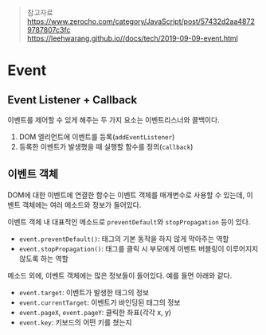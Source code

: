 > 참고자료  
> https://www.zerocho.com/category/JavaScript/post/57432d2aa48729787807c3fc  
> https://leehwarang.github.io//docs/tech/2019-09-09-event.html  

# Event

## Event Listener + Callback
이벤트를 제어할 수 있게 해주는 두 가지 요소는 이벤트리스너와 콜백이다.
1. DOM 엘리먼트에 이벤트를 등록(`addEventListener`)
2. 등록한 이벤트가 발생했을 때 실행할 함수를 정의(`callback`)  

## 이벤트 객체
DOM에 대한 이벤트에 연결한 함수는 이벤트 객체를 매개변수로 사용할 수 있는데, 이벤트 객체에는 여러 메소드와 정보가 들어있다.  

이벤트 객체 내 대표적인 메소드로 `preventDefault`와 `stopPropagation` 등이 있다.
- `event.preventDefault()`: 태그의 기본 동작을 하지 않게 막아주는 역할
- `event.stopPropagation()`: 태그를 클릭 시 부모에게 이벤트 버블링이 이루어지지 않도록 하는 역할

메소드 외에, 이벤트 객체에는 많은 정보들이 들어있다. 예를 들면 아래와 같다.
- `event.target`: 이벤트가 발생한 태그의 정보
- `event.currentTarget`: 이벤트가 바인딩된 태그의 정보
- `event.pageX`, `event.pageY`: 클릭한 좌표(각각 x, y)
- `event.key`: 키보드의 어떤 키를 쳤는지